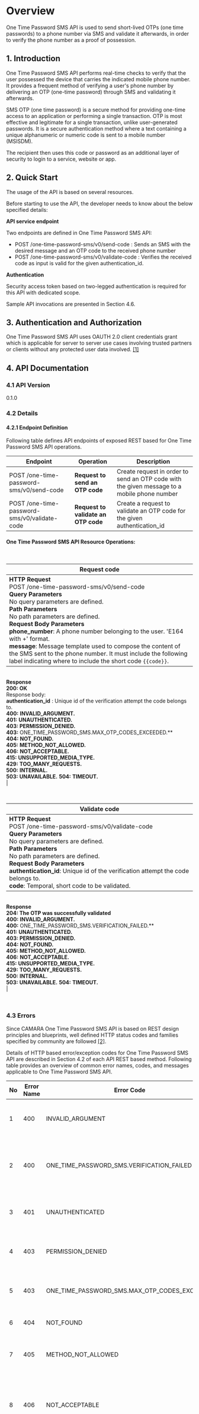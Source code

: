 # Overview

One Time Password SMS API is used to send short-lived OTPs (one time passwords) to a phone number via SMS and validate it afterwards, in order to verify the phone number as a proof of possession.

## 1\. Introduction

One Time Password SMS API performs real-time checks to verify that the user possessed the device that carries the indicated mobile phone number. It provides a frequent method of verifying a user's phone number by delivering an OTP (one-time password) through SMS and validating it afterwards.

SMS OTP (one time password) is a secure method for providing one-time access to an application or performing a single transaction. OTP is most effective and legitimate for a single transaction, unlike user-generated passwords. It is a secure authentication method where a text containing a unique alphanumeric or numeric code is sent to a mobile number (MSISDM).

The recipient then uses this code or password as an additional layer of security to login to a service, website or app.


## 2\. Quick Start

The usage of the API is based on several resources.

Before starting to use the API, the developer needs to know about the below specified details:

**API service endpoint**

Two endpoints are defined in One Time Password SMS API: <br>
- POST /one-time-password-sms/v0/send-code : Sends an SMS with the desired message and an OTP code to the received phone number
- POST /one-time-password-sms/v0/validate-code : Verifies the received code as input is valid for the given authentication_id.

**Authentication**

Security access token based on two-legged authentication is required for this API with dedicated scope.

Sample API invocations are presented in Section 4.6.

## 3\. Authentication and Authorization

One Time Password SMS API uses OAUTH 2.0 client credentials grant which is applicable for server to server use cases involving trusted partners or clients without any protected user data involved. [[1]](#1)

## 4\. API Documentation

### 4.1 API Version

0.1.0

### 4.2 Details

#### 4.2.1 Endpoint Definition

Following table defines API endpoints of exposed REST based for One Time Password SMS API operations.

| **Endpoint** | **Operation** | **Description** |
| -------- | --------- | ----------- |
| POST /one-time-password-sms/v0/send-code | **Request to send an OTP code** | Create request in order to send an OTP code with the given message to a mobile phone number |
| POST /one-time-password-sms/v0/validate-code | **Request to validate an OTP code** | Create a request to validate an OTP code for the given authentication_id |


#### One Time Password SMS API Resource Operations:
<br>

| **Request code** |
| -------------------------- |
| **HTTP Request**<br> POST /one-time-password-sms/v0/send-code<br>**Query Parameters**<br> No query parameters are defined.<br>**Path Parameters**<br> No path parameters are defined.<br>**Request Body Parameters**<br> **phone_number**: A phone number belonging to the user. 'E164 with +' format.<br> **message**: Message template used to compose the content of the SMS sent to the phone number. It must include the following label indicating where to include the short code `{{code}}`.

 <br>**Response**<br> **200: OK**<br>  Response body: <br>**authentication_id** : Unique id of the verification attempt the code belongs to.<br> **400:** **INVALID_ARGUMENT.**<br> **401:** **UNAUTHENTICATED. <br> **403:** PERMISSION_DENIED.** <br> **403:** ONE_TIME_PASSWORD_SMS.MAX_OTP_CODES_EXCEEDED.** <br> **404:** **NOT_FOUND.**<br> **405:** **METHOD_NOT_ALLOWED.**<br> **406:** **NOT_ACCEPTABLE.**<br> **415:** **UNSUPPORTED_MEDIA_TYPE.**<br> **429:** **TOO_MANY_REQUESTS.**<br> **500:** **INTERNAL.**<br> **503:** **UNAVAILABLE.** **504:** **TIMEOUT.**<br> |
<br>

<br>

| **Validate code** |
| -------------------------- |
| **HTTP Request**<br> POST /one-time-password-sms/v0/validate-code<br>**Query Parameters**<br> No query parameters are defined.<br>**Path Parameters**<br> No path parameters are defined.<br>**Request Body Parameters**<br> **authentication_id**: Unique id of the verification attempt the code belongs to.<br> **code**: Temporal, short code to be validated.

 <br>**Response**<br> **204: The OTP was successfully validated**<br> **400:** **INVALID_ARGUMENT.**<br> **400:** ONE_TIME_PASSWORD_SMS.VERIFICATION_FAILED.** <br> **401:** **UNAUTHENTICATED. <br> **403:** PERMISSION_DENIED.** <br> **404:** **NOT_FOUND.**<br> **405:** **METHOD_NOT_ALLOWED.**<br> **406:** **NOT_ACCEPTABLE.**<br> **415:** **UNSUPPORTED_MEDIA_TYPE.**<br> **429:** **TOO_MANY_REQUESTS.**<br> **500:** **INTERNAL.**<br> **503:** **UNAVAILABLE.** **504:** **TIMEOUT.**<br> |
<br>

<br>

### 4.3 Errors

Since CAMARA One Time Password SMS API is based on REST design principles and blueprints, well defined HTTP status codes and families specified by community are followed [[2]](#2).

Details of HTTP based error/exception codes for One Time Password SMS API are described in Section 4.2 of each API REST based method.
Following table provides an overview of common error names, codes, and messages applicable to One Time Password SMS API.

| No | Error Name | Error Code | Error Message |
| --- | ---------- | ---------- | ------------- |
|1	|400 |	INVALID_ARGUMENT |	"Client specified an invalid argument, request body or query param" |
|2	|400 |	ONE_TIME_PASSWORD_SMS.VERIFICATION_FAILED |	"The maximum number of attempts for this authentication_id was exceeded without providing a valid OTP" |
|3	|401 |	UNAUTHENTICATED |	"Request not authenticated due to missing, invalid, or expired credentials" |
|4	|403 |	PERMISSION_DENIED |	"Client does not have sufficient permissions to perform this action" |
|5	|403 |	ONE_TIME_PASSWORD_SMS.MAX_OTP_CODES_EXCEEDED |	"Too many OTPs have been requested for this MSISDN. Try later." |
|6	|404 |	NOT_FOUND |	"A specified resource is not found" |
|7	|405 |	METHOD_NOT_ALLOWED | "The requested method is not allowed/supported on the target resource" |
|8	|406 |	NOT_ACCEPTABLE | "The server can't produce a response matching the content requested by the client through Accept-* headers" |
|9	|415 |	UNSUPPORTED_MEDIA_TYPE | "The server refuses to accept the request because the payload format is in an unsupported format" |
|10	|429 |	TOO_MANY_REQUESTS |	"Either out of resource quota or reaching rate limiting" |
|14	|500 |	INTERNAL | "Server error" |
|15	|503 |	UNAVAILABLE | "Service unavailable" |
|15	|504 |	TIMEOUT | "Request timeout exceeded. Try later." |

<br>

### 4.4 Policies

N/A
<br>

### 4.5 Code Snippets
<br>
<span class="colour" style="color:rgb(36, 41, 47)">Snippets elaborates REST based API call with "*curl"* to request  </span>


Please note, the credentials for API authentication purposes need to be adjusted based on target security system configuration.

| Snippet 1. Request code  |
| ----------------------------------------------- |
| curl -X 'POST' `https://sample-base-url/one-time-password-sms/v0/validate-code`   <br>    -H 'accept: application/json' <br>    -H 'Content-Type: application/json'<br>    -H "Authorization: Bearer eyJ0eXAiOiJKV1QiLCJhbG...."<br>    -d '{ "phone_number": "+346661113334"}', <br> "message": "{{code}} is your short code to authenticate with Cool App via SMS"}'  |
| response will be: <br> 200 <br>   -d '{ "authentication_id": "ea0840f3-3663-4149-bd10-c7c6b8912105" }'|
<br>

| Snippet 2. Validate code  |
| ----------------------------------------------- |
| curl -X 'POST' `https://sample-base-url/one-time-password-sms/v0/validate-code`   <br>    -H 'accept: application/json' <br>    -H 'Content-Type: application/json'<br>    -H "Authorization: Bearer eyJ0eXAiOiJKV1QiLCJhbG...."<br>    -d '{ "authentication_id": "ea0840f3-3663-4149-bd10-c7c6b8912105", <br> "code": "AJY3"}'  |
| response will be: <br> 201 |
<br>



### 4.6 FAQ's

(FAQs will be added in a later version of the documentation)

### 4.7 Terms

N/A

### 4.8 Release Notes

N/A


## References


<a name="1">[1] [CAMARA Commonalities : Authentication and Authorization Concept for Service APIs](https://github.com/camaraproject/WorkingGroups/blob/main/Commonalities/documentation/Working/CAMARA-AuthN-AuthZ-Concept.md) <br>
<a name="2">[2] [HTTP Status codes spec](https://restfulapi.net/http-status-codes/) <br>